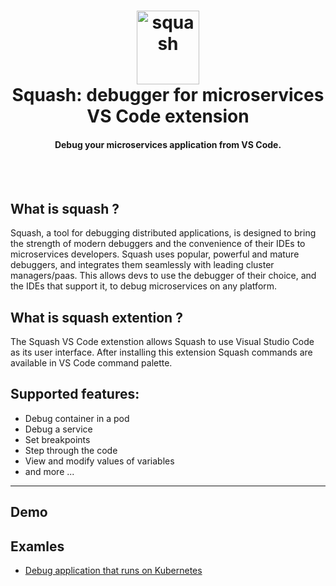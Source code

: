 

<h1 align="center">
    <img src="https://i.imgur.com/pRMwGOj.png" alt="squash" width="100" height="118">
  <br>
 Squash: debugger for microservices
 <br>
  VS Code extension
</h1>


<h4 align="center">Debug your microservices application from VS Code.</h4>
<BR><BR>

## What is squash ?
Squash, a tool for debugging distributed applications, is designed to bring the strength of modern debuggers and the convenience of their IDEs to microservices developers. Squash uses popular, powerful and mature debuggers, and integrates them seamlessly with leading cluster managers/paas. This allows devs to use the debugger of their choice, and the IDEs that support it, to debug microservices on any platform.

## What is squash extention ?
The Squash VS Code extenstion allows Squash to use Visual Studio Code as its user interface. 
After installing this extension Squash commands are available in VS Code command palette. 

## Supported features:
* Debug container in a pod
* Debug a service
* Set breakpoints
* Step through the code
* View and modify values of variables
* and more ...

***

## Demo

## Examles
* [Debug application that runs on Kubernetes](docs/example-app-kubernetes.md)

